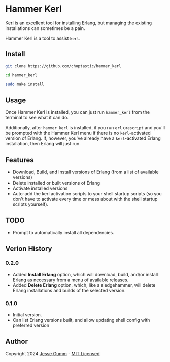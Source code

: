 # Hammer Kerl

[Kerl](https://github.com/kerl/kerl) is an excellent tool for installing
Erlang, but managing the existing installations can sometimes be a pain.

Hammer Kerl is a tool to assist `kerl`.

## Install

```bash
git clone https://github.com/choptastic/hammer_kerl

cd hammer_kerl

sudo make install
```

## Usage

Once Hammer Kerl is installed, you can just run `hammer_kerl` from the terminal
to see what it can do.

Additionally, after `hammer_kerl` is installed, if you run `erl` or`escript`
and you'll be prompted with the Hammer Kerl menu if there is no
`kerl`-activated version of Erlang. If, however, you've already have a
`kerl`-activated Erlang installation, then Erlang will just run.

## Features

* Download, Build, and Install versions of Erlang (from a list of available
  versions)
* Delete installed or built versions of Erlang
* Activate installed versions
* Auto-add the kerl activation scripts to your shell startup scripts (so you
  don't have to activate every time or mess about with the shell startup
  scripts yourself).

## TODO

* Prompt to automatically install all dependencies.

## Verion History

### 0.2.0

* Added **Install Erlang** option, which will download, build, and/or install
  Erlang as necessary from a menu of available releases.
* Added **Delete Erlang** option, which, like a sledgehammer, will delete
  Erlang installations and builds of the selected version.

### 0.1.0

* Initial version.
* Can list Erlang versions built, and allow updating shell config with
  preferred version

## Author

Copyright 2024 [Jesse Gumm](http://jessegumm.com) - [MIT Licensed](https://github.com/choptastic/hammer_kerl/blob/master/LICENSE.md)
